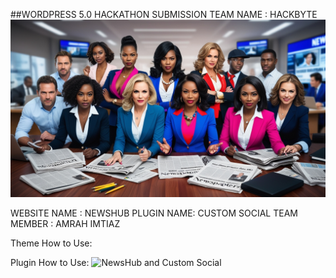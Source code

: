 ##WORDPRESS 5.0 HACKATHON SUBMISSION
TEAM NAME : HACKBYTE 
![NewsHub and Custom Social](https://github.com/AmrahImtiaz/HackByte/raw/main/readmeimg.jpg)

WEBSITE NAME : NEWSHUB 
PLUGIN NAME: CUSTOM SOCIAL
TEAM MEMBER : AMRAH IMTIAZ

Theme How to Use:

Plugin How to Use:
![NewsHub and Custom Social](https://github.com/AmrahImtiaz/HackByte/raw/main/1.jpg)


